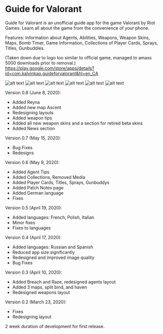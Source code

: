 # Guide for Valorant
Guide for Valorant is an unofficial guide app for the game Valorant by Riot Games. Learn all about the game from the convenience of your phone.

Features:
Information about Agents, Abilities, Weapons, Weapon Skins, Maps, Bomb Timer, Game Information, Collections of Player Cards, Sprays, Titles, Gunbuddies.

(Taken down due to logo too similar to official game, managed to amass 5000 downloads prior to removal.)
https://play.google.com/store/apps/details?id=com.kalvinkao.guideforvalorant&hl=en_CA 

![alt text](https://lh3.googleusercontent.com/XK5wgRkI3yyp7zryAipeiiZ-lymzZ7E56SmaeuUvkF5a01p5ZcyPqwHIkUyyaSjfVQiB=w720-h310-rw)
![alt text](https://lh3.googleusercontent.com/nxU4WMoWyxSgSrdTJGkm-G2fueLdBBpkpgCTIUP8gENNlUQj6efjLRpnJlA-KRW7vA=w720-h310-rw)
![alt text](https://lh3.googleusercontent.com/Q9bMgX1VuhypyNTDug010NNkhfhP4NxoJRJBR950b63CDnSiNplHYDroixjCeM2fKdo=w720-h310-rw)
![alt text](https://lh3.googleusercontent.com/oL7pzfsCjaYfcsX4Jx_PWodfpDeHTMBgkDAIFzgOenofJ30cQyomOiZumRsOF70ZFR0=w720-h310-rw)
![alt text](https://lh3.googleusercontent.com/mioPZeCC6IuDdxIXKfUxftSJ70j15suGNkWhYYc1gPe3KwLqsiEE6wzwEH9OqDnyUgo=w720-h310-rw)
![alt text](https://lh3.googleusercontent.com/esLZS7y-OHTNN-aPGI73TBcUFse4lYfOHwSPFCClmm-UcksV5e6XFFkbNuG9hV3wNRw=w720-h310-rw)

Version 0.8 (June 8, 2020):
- Added Reyna
- Added new map Ascent
- Redesigning layouts
- Added weapon tips
- Added all new weapon skins and a section for retired beta skins
- Added News section

Version 0.7 (May 15, 2020):
- Bug Fixes
- Redesigns

Version 0.6 (May 9, 2020):
- Added Agent Tips
- Added Collections, Removed Media
- Added Player Cards, Titles, Sprays, Gunbuddys
- Added Patch Notes page
- Added German language
- Fixes

Version 0.5 (April 19, 2020):
- Added languages: French, Polish, Italian
- Minor fixes
- Fixes to languages

Version 0.4 (April 17, 2020):
- Added languages: Russian and Spanish
- Reduced app size significantly
- Redesigned and improved image quality
- Bug Fixes

Version 0.3 (April 10, 2020):
- Added Breach and Raze, redesigned agents layout
- Added 3 maps, split bind, and haven
- Redesigned weapons layout

Version 0.2 (March 23, 2020):
- Fixes
- Redesigning layout


2 week duration of development for first release.
